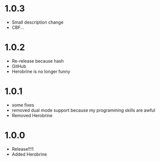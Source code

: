 # 1.0.3
- Small description change
- CBF...

# 1.0.2
- Re-release because hash
- GitHub
- Herobrine is no longer funny

# 1.0.1
- some fixes
- removed dual mode support because my programming skills are awful
- Removed Herobrine

# 1.0.0
- Release!!!1
- Added Herobrine
